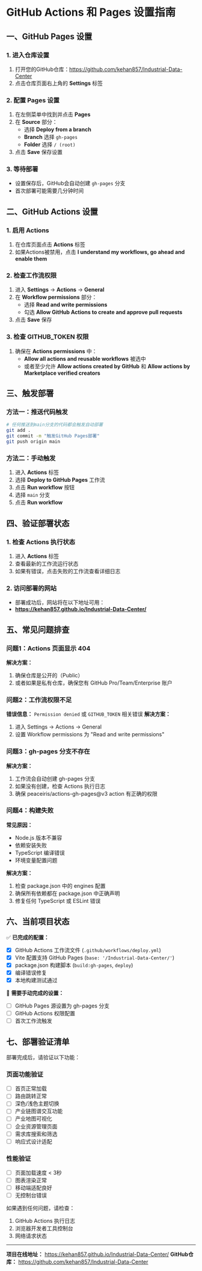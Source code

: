 # GitHub Actions 和 Pages 设置指南

## 一、GitHub Pages 设置

### 1. 进入仓库设置
1. 打开您的GitHub仓库：https://github.com/kehan857/Industrial-Data-Center
2. 点击仓库页面右上角的 **Settings** 标签

### 2. 配置 Pages 设置
1. 在左侧菜单中找到并点击 **Pages**
2. 在 **Source** 部分：
   - 选择 **Deploy from a branch**
   - **Branch** 选择 `gh-pages`
   - **Folder** 选择 `/ (root)`
3. 点击 **Save** 保存设置

### 3. 等待部署
- 设置保存后，GitHub会自动创建 `gh-pages` 分支
- 首次部署可能需要几分钟时间

## 二、GitHub Actions 设置

### 1. 启用 Actions
1. 在仓库页面点击 **Actions** 标签
2. 如果Actions被禁用，点击 **I understand my workflows, go ahead and enable them**

### 2. 检查工作流权限
1. 进入 **Settings** → **Actions** → **General**
2. 在 **Workflow permissions** 部分：
   - 选择 **Read and write permissions**
   - 勾选 **Allow GitHub Actions to create and approve pull requests**
3. 点击 **Save** 保存

### 3. 检查 GITHUB_TOKEN 权限
1. 确保在 **Actions permissions** 中：
   - **Allow all actions and reusable workflows** 被选中
   - 或者至少允许 **Allow actions created by GitHub** 和 **Allow actions by Marketplace verified creators**

## 三、触发部署

### 方法一：推送代码触发
```bash
# 任何推送到main分支的代码都会触发自动部署
git add .
git commit -m "触发GitHub Pages部署"
git push origin main
```

### 方法二：手动触发
1. 进入 **Actions** 标签
2. 选择 **Deploy to GitHub Pages** 工作流
3. 点击 **Run workflow** 按钮
4. 选择 `main` 分支
5. 点击 **Run workflow**

## 四、验证部署状态

### 1. 检查 Actions 执行状态
1. 进入 **Actions** 标签
2. 查看最新的工作流运行状态
3. 如果有错误，点击失败的工作流查看详细日志

### 2. 访问部署的网站
- 部署成功后，网站将在以下地址可用：
- **https://kehan857.github.io/Industrial-Data-Center/**

## 五、常见问题排查

### 问题1：Actions 页面显示 404
**解决方案：**
1. 确保仓库是公开的（Public）
2. 或者如果是私有仓库，确保您有 GitHub Pro/Team/Enterprise 账户

### 问题2：工作流权限不足
**错误信息：** `Permission denied` 或 `GITHUB_TOKEN` 相关错误
**解决方案：**
1. 进入 Settings → Actions → General
2. 设置 Workflow permissions 为 "Read and write permissions"

### 问题3：gh-pages 分支不存在
**解决方案：**
1. 工作流会自动创建 gh-pages 分支
2. 如果没有创建，检查 Actions 执行日志
3. 确保 peaceiris/actions-gh-pages@v3 action 有正确的权限

### 问题4：构建失败
**常见原因：**
- Node.js 版本不兼容
- 依赖安装失败
- TypeScript 编译错误
- 环境变量配置问题

**解决方案：**
1. 检查 package.json 中的 engines 配置
2. 确保所有依赖都在 package.json 中正确声明
3. 修复任何 TypeScript 或 ESLint 错误

## 六、当前项目状态

✅ **已完成的配置：**
- [x] GitHub Actions 工作流文件 (`.github/workflows/deploy.yml`)
- [x] Vite 配置支持 GitHub Pages (`base: '/Industrial-Data-Center/'`)
- [x] package.json 构建脚本 (`build:gh-pages`, `deploy`)
- [x] 编译错误修复
- [x] 本地构建测试通过

🔄 **需要手动完成的设置：**
- [ ] GitHub Pages 源设置为 gh-pages 分支
- [ ] GitHub Actions 权限配置
- [ ] 首次工作流触发

## 七、部署验证清单

部署完成后，请验证以下功能：

### 页面功能验证
- [ ] 首页正常加载
- [ ] 路由跳转正常
- [ ] 深色/浅色主题切换
- [ ] 产业链图谱交互功能
- [ ] 产业地图可视化
- [ ] 企业资源管理页面
- [ ] 需求库搜索和筛选
- [ ] 响应式设计适配

### 性能验证
- [ ] 页面加载速度 < 3秒
- [ ] 图表渲染正常
- [ ] 移动端适配良好
- [ ] 无控制台错误

如果遇到任何问题，请检查：
1. GitHub Actions 执行日志
2. 浏览器开发者工具控制台
3. 网络请求状态

---

**项目在线地址：** https://kehan857.github.io/Industrial-Data-Center/
**GitHub仓库：** https://github.com/kehan857/Industrial-Data-Center 